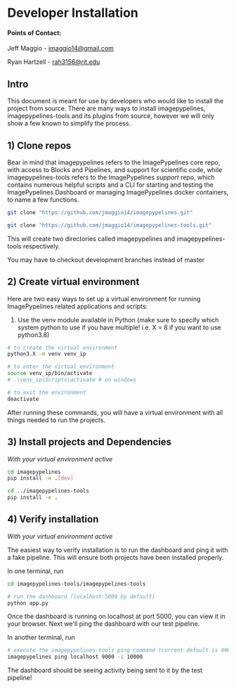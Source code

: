 # Developer Installation

#### Points of Contact:

Jeff Maggio   - jmaggio14@gmail.com

Ryan Hartzell - rah3156@rit.edu


## Intro

This document is meant for use by developers who would like to install the project from source. There are many ways to install imagepypelines, imagepypelines-tools and its plugins from source, however we will only show a few known to simplify the process.

## 1) Clone repos

Bear in mind that imagepypelines refers to the ImagePypelines core repo, with access to Blocks and Pipelines, and support for scientific code, while imagepypelines-tools refers to the ImagePypelines *support* repo, which contains numerous helpful scripts and a CLI for starting and testing the ImagePypelines Dashboard or managing ImagePypelines docker containers, to name a few functions.


```bash
git clone "https://github.com/jmaggio14/imagepypelines.git"

git clone "https://github.com/jmaggio14/imagepypelines-tools.git"
```
This will create two directories called imagepypelines and imagepypelines-tools respectively.

You may have to checkout development branches instead of master

## 2) Create virtual environment

Here are two easy ways to set up a virtual environment for running ImagePypelines related applications and scripts:

1) Use the venv module available in Python (make sure to specify which system python to use if you have multiple! i.e. X = 8 if you want to use python3.8)
```bash
# to create the virtual environment
python3.X -m venv venv_ip

# to enter the virtual environment
source venv_ip/bin/activate
# .\venv_ip\Scripts\activate # on windows

# to exit the environment
deactivate
```

After running these commands, you will have a virtual environment with all things needed to run the projects.

## 3) Install projects and Dependencies

*With your virtual environment active*

```bash
cd imagepypelines
pip install -e .[dev]

cd ../imagepypelines-tools
pip install -e .
```

## 4) Verify installation

*With your virtual environment active*

The easiest way to verify installation is to run the dashboard and ping it with a fake pipeline. This will ensure both projects have been installed properly.

In one terminal, run
```bash
cd imagepypelines-tools/imagepypelines-tools

# run the dashboard (localhost:5000 by default)
python app.py
```

Once the dashboard is running on localhost at port 5000, you can view it in your browser. Next we'll ping the dashboard with our test pipeline.

In another terminal, run
```bash
# execute the imagepypelines-tools ping command (current default is 9000 to communicate with dashboard's chatroom)
imagepypelines ping localhost 9000 -i 10000
```

The dashboard should be seeing activity being sent to it by the test pipeline!
